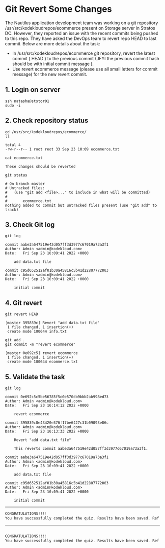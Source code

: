 # Git Revert Some Changes


The Nautilus application development team was working on a git repository /usr/src/kodekloudrepos/ecommerce present on Storage server in Stratos DC. However, they reported an issue with the recent commits being pushed to this repo. They have asked the DevOps team to revert repo HEAD to last commit. Below are more details about the task:  
- In /usr/src/kodekloudrepos/ecommerce git repository, revert the latest commit ( HEAD ) to the previous commit (JFYI the previous commit hash should be with initial commit message ).
- Use revert ecommerce message (please use all small letters for commit message) for the new revert commit.  


## 1. Login on server
`ssh natasha@ststor01`  
`sudo -i`  


## 2. Check repository status 
`cd /usr/src/kodekloudrepos/ecommerce/`  
`ll`  
```console
total 4
-rw-r--r-- 1 root root 33 Sep 23 10:09 ecommerce.txt
```

`cat ecommerce.txt`  
```console
These changes should be reverted
```

`git status`
```console
# On branch master
# Untracked files:
#   (use "git add <file>..." to include in what will be committed)
#
#       ecommerce.txt
nothing added to commit but untracked files present (use "git add" to track)
```


## 3. Check Git log
`git log`  
```console
commit aabe3a647519e42d057ff3d3977c67019a73a3f1
Author: Admin <admin@kodekloud.com>
Date:   Fri Sep 23 10:09:41 2022 +0000

    add data.txt file

commit c95d652512af01b30a45816c5b41d22807772003
Author: Admin <admin@kodekloud.com>
Date:   Fri Sep 23 10:09:41 2022 +0000

    initial commit
```


## 4. Git revert
`git revert HEAD`  
```console
[master 395839c] Revert "add data.txt file"
 1 file changed, 1 insertion(+)
 create mode 100644 info.txt
``` 
 
`git add .`  
`git commit -m "revert ecommerce"`  
```console
[master 0e692c5] revert ecommerce
 1 file changed, 1 insertion(+)
 create mode 100644 ecommerce.txt
```


## 5. Validate the task
`git log`  
```console
commit 0e692c5c5be56785f5c0e570db9bbb2ab998ed73
Author: Admin <admin@kodekloud.com>
Date:   Fri Sep 23 10:14:12 2022 +0000

    revert ecommerce

commit 395839c8e43420e376f17be6427c31b09093e86c
Author: Admin <admin@kodekloud.com>
Date:   Fri Sep 23 10:13:33 2022 +0000

    Revert "add data.txt file"
    
    This reverts commit aabe3a647519e42d057ff3d3977c67019a73a3f1.

commit aabe3a647519e42d057ff3d3977c67019a73a3f1
Author: Admin <admin@kodekloud.com>
Date:   Fri Sep 23 10:09:41 2022 +0000

    add data.txt file

commit c95d652512af01b30a45816c5b41d22807772003
Author: Admin <admin@kodekloud.com>
Date:   Fri Sep 23 10:09:41 2022 +0000

    initial commit
```


---


```bash
CONGRATULATIONS!!!!
You have successfully completed the quiz. Results have been saved. Ref ID:632c8781ef910936ba7a5372
```


---


```bash

CONGRATULATIONS!!!!
You have successfully completed the quiz. Results have been saved. Ref ID:638077017f37e31c5a755aab
```
